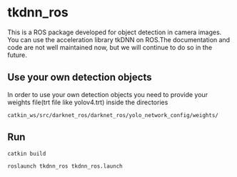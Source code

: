 # tkdnn_ros
This is a ROS package developed for object detection in camera images. You can use the acceleration library tkDNN on ROS.The documentation and code are not well maintained now, but we will continue to do so in the future.

## Use your own detection objects
In order to use your own detection objects you need to provide your weights file(trt file like yolov4.trt) inside the directories
```
catkin_ws/src/darknet_ros/darknet_ros/yolo_network_config/weights/
```

## Run
```
catkin build
```
```
roslaunch tkdnn_ros tkdnn_ros.launch
```
